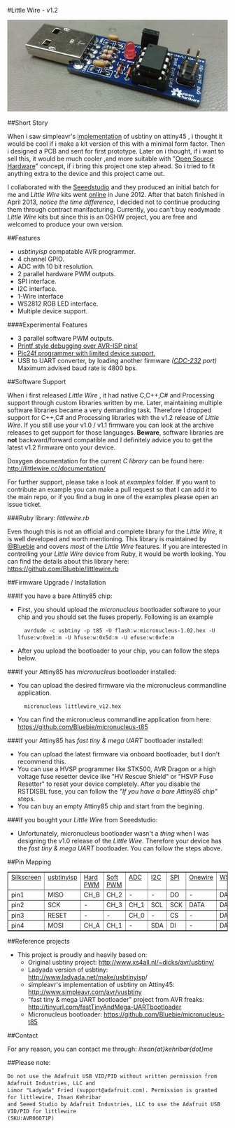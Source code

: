 #Little Wire - v1.2

![little wire](lw.jpg)

##Short Story

When i saw simpleavr's [implementation](http://www.simpleavr.com/avr/vusbtiny+) of usbtiny on attiny45 , i thought it would be cool if i make a kit version of this with a minimal form factor. Then i designed a PCB and sent for first prototype. Later on i thought, if i want to sell this, it would be much cooler ,and more suitable with "[Open Source Hardware](http://www.oshwa.org/definition/)" concept, if i bring this project one step ahead. So i tried to fit anything extra to the device and this project came out.

I collaborated with the [Seeedstudio](www.seeedstudio.com) and they produced an initial batch for me and _Little Wire_ kits went [online](http://www.seeedstudio.com/depot/little-wire-p-1212.html) in June 2012. After that batch finished in April 2013, _notice the time difference_, I decided not to continue producing them through contract manifacturing. Currently, you can't buy readymade _Little Wire_ kits but since this is an OSHW project, you are free and welcomed to produce your own version.

##Features

- _usbtinyisp_ compatable AVR programmer.
- 4 channel GPIO.
- ADC with 10 bit resolution.
- 2 parallel hardware PWM outputs.
- SPI interface.
- I2C interface.
- 1-Wire interface
- WS2812 RGB LED interface.
- Multiple device support.
   
####Experimental Features
- 3 parallel software PWM outputs.
- [Printf style debugging over AVR-ISP pins!](http://blog.kehribar.me/?p=36)
- [Pic24f programmer with limited device support.](http://blog.kehribar.me/?p=171)
- USB to UART converter, by loading another firmware _([CDC-232](http://www.recursion.jp/avrcdc/cdc-232.html) port)_ Maximum advised baud rate is 4800 bps.

##Software Support

When i first released _Little Wire_ , it had native C,C++,C# and Processing support through custom libraries written by me. Later, maintaining multiple software libraries became a very demanding task. Therefore I dropped support for C++,C# and Processing libraries with the v1.2 release of _Little Wire_. If you still use your v1.0 / v1.1 firmware you can look at the archive releases to get support for those languages. **Beware**, software libraries are **not** backward/forward compatible and I definitely advice you to get the latest v1.2 firmware onto your device.

Doxygen documentation for the current _C library_ can be found here: <http://littlewire.cc/documentation/>

For further support, please take a look at _examples_ folder. If you want to contribute an example you can make a pull request so that I can add it to the main repo, or if you find a bug in one of the examples please open an issue ticket.

###Ruby library: _littlewire.rb_

Even though this is not an official and complete library for the _Little Wire_, it is well developed and worth mentioning. This library is maintained by [@Bluebie](http://twitter.com/bluebie) and covers _most_ of the _Little Wire_ features. If you are interested in controlling your _Little Wire_ device from Ruby, it would be worth looking. You can find the details about this library here: <https://github.com/Bluebie/littlewire.rb>

##Firmware Upgrade / Installation

###If you have a bare Attiny85 chip:

- First, you should upload the _micronucleus_ bootloader software to your chip and you should set the fuses properly. Following is an example 

		avrdude -c usbtiny -p t85 -U flash:w:micronucleus-1.02.hex -U lfuse:w:0xe1:m -U hfuse:w:0x5d:m -U efuse:w:0xfe:m

- After you upload the bootloader to your chip, you can follow the steps below. 

###If your Attiny85 has _micronucleus_ bootloader installed:

- You can upload the desired firmware via the micronucleus commandline application.

		micronucleus littlewire_v12.hex
		
- You can find the micronucleus commandline application from here: <https://github.com/Bluebie/micronucleus-t85>

###If your Attiny85 has _fast tiny & mega UART_ bootloader installed:

- You can upload the latest firmware via onboard bootloader, but I don't recommend this.
- You can use a HVSP programmer like STK500, AVR Dragon or a high voltage fuse resetter device like "HV Rescue Shield" or "HSVP Fuse Resetter" to reset your device completely. After you disable the RSTDISBL fuse, you can follow the _"If you have a bare Attiny85 chip"_ steps.
- You can buy an empty Attiny85 chip and start from the begining.

###If you bought your _Little Wire_ from Seeedstudio:
- Unfortunately, micronucleus bootloader wasn't a _thing_ when I was designing the v1.0 release of the _Little Wire_. Therefore your device has the _fast tiny & mega UART_ bootloader. You can follow the steps above.

##Pin Mapping

<table style="text-align: left;" border="1" cellpadding="0" cellspacing="0">
  <tbody>
    <tr>
      <td style="vertical-align: top; text-align: left; text-decoration: underline;">Silkscreen
      </td>
      <td style="vertical-align: top;"><span style="text-decoration: underline;">usbtinyisp</span><br>
      </td>
      <td style="vertical-align: top; text-align: left; text-decoration: underline;">Hard PWM<br>
      </td>
      <td style="vertical-align: top; text-align: left; text-decoration: underline;">Soft PWM<br>
      </td>
      <td style="vertical-align: top; text-align: left; text-decoration: underline;">ADC<br>
      </td>
      <td style="vertical-align: top;"><span style="text-decoration: underline;">I2C</span><br>
      </td>
      <td style="vertical-align: top;"><span style="text-decoration: underline;">SPI</span><br>
      </td>
      <td style="vertical-align: top;"><span style="text-decoration: underline;">Onewire</span><br>
      </td>
      <td style="vertical-align: top;"><span style="text-decoration: underline;">WS2812</span><br>
      </td>
      <td style="vertical-align: top;"><span style="text-decoration: underline;">CDC-232</span><br>
      </td>
    </tr>
    <tr>
      <td style="vertical-align: top; text-align: left;">pin1
      </td>
      <td style="vertical-align: top;">MISO
      </td>
      <td style="vertical-align: top; text-align: left;">CH_B
      </td>
      <td style="vertical-align: top; text-align: left;">CH_2
      </td>
      <td style="vertical-align: top; text-align: left;">-
      </td>
      <td style="vertical-align: top;">-
      </td>
      <td style="vertical-align: top;">DO
      </td>
	  <td style="vertical-align: top;">-
      </td>
      <td style="vertical-align: top;">DATA
      </td>
      <td style="vertical-align: top;">TX
      </td>
    </tr>
    <tr>
      <td style="vertical-align: top; text-align: left;">pin2
      </td>
      <td style="vertical-align: top;">SCK
      </td>
      <td style="vertical-align: top; text-align: left;">-
      </td>
      <td style="vertical-align: top; text-align: left;">CH_3
      </td>
      <td style="vertical-align: top; text-align: left;">CH_1
      </td>
      <td style="vertical-align: top;">SCL
      </td>
      <td style="vertical-align: top;">SCK
      </td>
	  <td style="vertical-align: top;">DATA
      </td>
      <td style="vertical-align: top;">DATA
      </td>
      <td style="vertical-align: top;">-<br>
      </td>
    </tr>
    <tr>
      <td style="vertical-align: top;">pin3
      </td>
      <td style="vertical-align: top;">RESET
      </td>
      <td style="vertical-align: top;">-
      </td>
      <td style="vertical-align: top;">-
      </td>
      <td style="vertical-align: top;">CH_0
      </td>
      <td style="vertical-align: top;">-
      </td>
      <td style="vertical-align: top;">CS
      </td>
	  <td style="vertical-align: top;">-
      </td>
      <td style="vertical-align: top;">DATA
      </td>
      <td style="vertical-align: top;">-
      </td>
    </tr>
    <tr>
      <td style="vertical-align: top;">pin4
      </td>
      <td style="vertical-align: top;">MOSI
      </td>
      <td style="vertical-align: top;">CH_A
      </td>
      <td style="vertical-align: top;">CH_1
      </td>
      <td style="vertical-align: top;">-
      </td>
      <td style="vertical-align: top;">SDA
      </td>
      <td style="vertical-align: top;">DI
      </td>
	  <td style="vertical-align: top;">-
      </td>
      <td style="vertical-align: top;">DATA
      </td>      
      <td style="vertical-align: top;">RX
      </td>
    </tr>
  </tbody>
</table>

##Reference projects

- This project is proudly and heavily based on: 
    - Original usbtiny project: <http://www.xs4all.nl/~dicks/avr/usbtiny/>
    - Ladyada version of usbtiny: <http://www.ladyada.net/make/usbtinyisp>/
    - simpleavr's implementation of usbtiny on Attiny45: <http://www.simpleavr.com/avr/vusbtiny>
    - "fast tiny & mega UART bootloader" project from AVR freaks: <http://tinyurl.com/fastTinyAndMega-UARTbootloader>
    - Micronucleus bootloader: <https://github.com/Bluebie/micronucleus-t85>

##Contact

For any reason, you can contact me through: _ihsan{at}kehribar{dot}me_

##Please note: 

	Do not use the Adafruit USB VID/PID without written permission from Adafruit Industries, LLC and 
	Limor "Ladyada" Fried (support@adafruit.com). Permission is granted for littlewire, Ihsan Kehribar
	and Seeed Studio by Adafruit Industries, LLC to use the Adafruit USB VID/PID for littlewire 
	(SKU:AVR06071P)		
